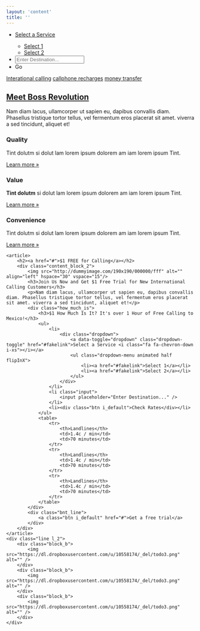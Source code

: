 ```yaml
---
layout: 'content'
title: ''
---
```

<div class="service_form">
	<div class="grid_wrapper">
		<ul>
			<li>
				<div class="dropdown">
					<a data-toggle="dropdown" class="dropdown-toggle" href="#fakelink">Select a Service <i class="fa fa-chevron-down i-xs"></i></a>
					<ul class="dropdown-menu animated half flipInX">
						<li><a href="#fakelink">Select 1</a></li>
						<li><a href="#fakelink">Select 2</a></li>
					</ul>
				</div>
			</li>
			<li class="input">
				<input placeholder="Enter Destination..." />
			</li>
			<li><div class="btn i_default">Go</div></li>
		</ul>
	</div>
</div>

<div class="content grid_wrapper">
	<div class="line l_1">
		<a href="#" class="btn i_1">Interational calling</a>
		<a href="#" class="btn i_2">callphone recharges</a>
		<a href="#" class="btn i_3">money transfer</a>
	</div>
	<article>
	<h2><a href="#">Meet Boss Revolution</a></h2>
	<div class="content_block_1">
		<p>Nam diam lacus, ullamcorper ut sapien eu, dapibus convallis diam. Phasellus tristique tortor tellus, vel fermentum eros placerat sit amet. viverra a sed tincidunt, aliquet et!</p>
		<div class="block_a">
			<h3>Quality</h3>
			<p>Tint dolutm si dolut lam lorem ipsum dolorem am iam lorem ipsum Tint.</p>
			<a href="#">Learn more &raquo;</a>
		</div>
		<div class="block_a">
			<h3>Value</h3>
			<p><strong>Tint dolutm</strong> si dolut lam lorem ipsum dolorem am iam lorem ipsum Tint.</p>
			<a href="#">Learn more &raquo;</a>
		</div>
		<div class="block_a">
			<h3>Convenience</h3>
			<p>Tint dolutm si dolut lam lorem ipsum dolorem am iam lorem ipsum Tint.</p>
			<a href="#">Learn more &raquo;</a>
		</div>
	</div>
	</article>

	<article>
		<h2><a href="#">$1 FREE for Calling</a></h2>
		<div class="content_block_2">
			<img src="http://dummyimage.com/190x190/000000/fff" alt="" align="left" hspace="30" vspace="15"/>
			<h3>Join Us Now and Get $1 Free Trial for New International Calling Customers</h3>
			<p>Nam diam lacus, ullamcorper ut sapien eu, dapibus convallis diam. Phasellus tristique tortor tellus, vel fermentum eros placerat sit amet. viverra a sed tincidunt, aliquet et!</p>
			<div class="how_much_is">
				<h3>$1 How Much Is It? It's over 1 Hour of Free Calling to Mexico!</h3>
				<ul>
					<li>
						<div class="dropdown">
							<a data-toggle="dropdown" class="dropdown-toggle" href="#fakelink">Select a Service <i class="fa fa-chevron-down i-xs"></i></a>
							<ul class="dropdown-menu animated half flipInX">
								<li><a href="#fakelink">Select 1</a></li>
								<li><a href="#fakelink">Select 2</a></li>
							</ul>
						</div>
					</li>
					<li class="input">
						<input placeholder="Enter Destination..." />
					</li>
					<li><div class="btn i_default">Check Rates</div></li>
				</ul>
				<table>
					<tr>
						<th>Landlines</th>
						<td>1.4c / min</td>
						<td>70 minutes</td>
					</tr>
					<tr>
						<th>Landlines</th>
						<td>1.4c / min</td>
						<td>70 minutes</td>
					</tr>
					<tr>
						<th>Landlines</th>
						<td>1.4c / min</td>
						<td>70 minutes</td>
					</tr>
				</table>				  
			</div>
			<div class="bnt_line">
				<a class="btn i_default" href="#">Get a free trial</a>
			</div>
		</div>
	</article>
	<div class="line l_2">
		<div class="block_b">
			<img src="https://dl.dropboxusercontent.com/u/10558174/_del/todo3.png" alt="" />
		</div>
		<div class="block_b">
			<img src="https://dl.dropboxusercontent.com/u/10558174/_del/todo3.png" alt="" />
		</div>
		<div class="block_b">
			<img src="https://dl.dropboxusercontent.com/u/10558174/_del/todo3.png" alt="" />
		</div>
	</div>
</div>